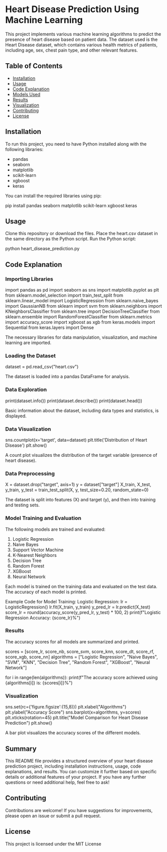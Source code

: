 # Heart Disease Prediction Using Machine Learning

This project implements various machine learning algorithms to predict the presence of heart disease based on patient data. The dataset used is the Heart Disease dataset, which contains various health metrics of patients, including age, sex, chest pain type, and other relevant features.

## Table of Contents

- [Installation](#installation)
- [Usage](#usage)
- [Code Explanation](#code-explanation)
- [Models Used](#models-used)
- [Results](#results)
- [Visualization](#visualization)
- [Contributing](#contributing)
- [License](#license)

## Installation

To run this project, you need to have Python installed along with the following libraries:

- pandas
- seaborn
- matplotlib
- scikit-learn
- xgboost
- keras

You can install the required libraries using pip:

pip install pandas seaborn matplotlib scikit-learn xgboost keras

## Usage

Clone this repository or download the files.
Place the heart.csv dataset in the same directory as the Python script.
Run the Python script:

python heart_disease_prediction.py

## Code Explanation

### Importing Libraries

import pandas as pd
import seaborn as sns
import matplotlib.pyplot as plt
from sklearn.model_selection import train_test_split
from sklearn.linear_model import LogisticRegression
from sklearn.naive_bayes import GaussianNB
from sklearn import svm
from sklearn.neighbors import KNeighborsClassifier
from sklearn.tree import DecisionTreeClassifier
from sklearn.ensemble import RandomForestClassifier
from sklearn.metrics import accuracy_score
import xgboost as xgb
from keras.models import Sequential
from keras.layers import Dense

The necessary libraries for data manipulation, visualization, and machine learning are imported.

### Loading the Dataset

dataset = pd.read_csv("heart.csv")

The dataset is loaded into a pandas DataFrame for analysis.

### Data Exploration

print(dataset.info())
print(dataset.describe())
print(dataset.head())

Basic information about the dataset, including data types and statistics, is displayed.

### Data Visualization

sns.countplot(x='target', data=dataset)
plt.title('Distribution of Heart Disease')
plt.show()

A count plot visualizes the distribution of the target variable (presence of heart disease).

### Data Preprocessing

X = dataset.drop("target", axis=1)
y = dataset["target"]
X_train, X_test, y_train, y_test = train_test_split(X, y, test_size=0.20, random_state=0)

The dataset is split into features (X) and target (y), and then into training and testing sets.

### Model Training and Evaluation

The following models are trained and evaluated:
1. Logistic Regression
2. Naive Bayes
3. Support Vector Machine
4. K-Nearest Neighbors
5. Decision Tree
6. Random Forest
7. XGBoost
8. Neural Network

Each model is trained on the training data and evaluated on the test data. The accuracy of each model is printed.

Example Code for Model Training:
Logistic Regression:
lr = LogisticRegression()
lr.fit(X_train, y_train)
y_pred_lr = lr.predict(X_test)
score_lr = round(accuracy_score(y_pred_lr, y_test) * 100, 2)
print(f"Logistic Regression Accuracy: {score_lr}%")

### Results

The accuracy scores for all models are summarized and printed.

scores = [score_lr, score_nb, score_svm, score_knn, score_dt, score_rf, score_xgb, score_nn]
algorithms = ["Logistic Regression", "Naive Bayes", "SVM", "KNN", "Decision Tree", "Random Forest", "XGBoost", "Neural Network"]

for i in range(len(algorithms)):
    print(f"The accuracy score achieved using {algorithms[i]} is: {scores[i]}%")

### Visualization

sns.set(rc={'figure.figsize':(15,8)})
plt.xlabel("Algorithms")
plt.ylabel("Accuracy Score")
sns.barplot(x=algorithms, y=scores)
plt.xticks(rotation=45)
plt.title("Model Comparison for Heart Disease Prediction")
plt.show()

A bar plot visualizes the accuracy scores of the different models.

## Summary

This README file provides a structured overview of your heart disease prediction project, including installation instructions, usage, code explanations, and results. You can customize it further based on specific details or additional features of your project. If you have any further questions or need additional help, feel free to ask!

## Contributing
Contributions are welcome! If you have suggestions for improvements, please open an issue or submit a pull request.

## License
This project is licensed under the MIT License
